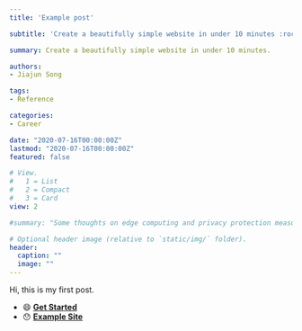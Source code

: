 ```yaml
---
title: 'Example post'

subtitle: 'Create a beautifully simple website in under 10 minutes :rocket:'

summary: Create a beautifully simple website in under 10 minutes.

authors:
- Jiajun Song

tags:
- Reference

categories:
- Career

date: "2020-07-16T00:00:00Z"
lastmod: "2020-07-16T00:00:00Z"
featured: false

# View.
#   1 = List
#   2 = Compact
#   3 = Card
view: 2

#summary: "Some thoughts on edge computing and privacy protection measures, artificial intelligence and data science as a project. "

# Optional header image (relative to `static/img/` folder).
header:
  caption: ""
  image: ""
---
```


Hi, this is my first post.

- :smile: [**Get Started**](https://sourcethemes.com/academic/docs/)
- :hushed: [**Example Site**](https://github.com/gcushen/hugo-academic/tree/master/exampleSite)

